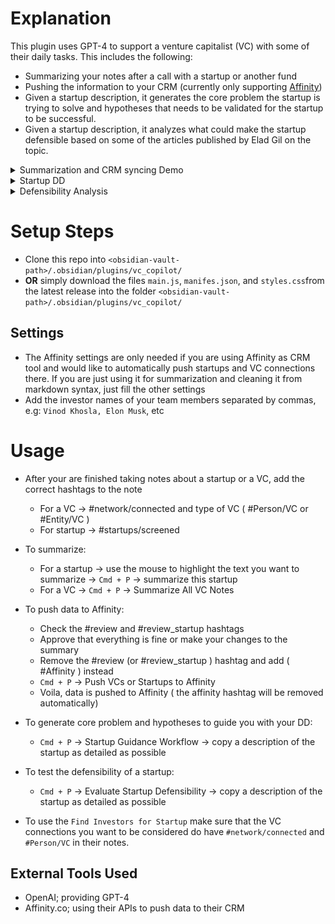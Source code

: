 # Explanation

This plugin uses GPT-4 to support a venture capitalist (VC) with some of their daily tasks. This includes the following:

- Summarizing your notes after a call with a startup or another fund
- Pushing the information to your CRM (currently only supporting [Affinity](https://www.affinity.co/))
- Given a startup description, it generates the core problem the startup is trying to solve and hypotheses that needs to be validated for the startup to be successful.
- Given a startup description, it analyzes what could make the startup defensible based on some of the articles published by Elad Gil on the topic.

<details>
<summary> Summarization and CRM syncing Demo </summary>

## Summarization and Affinity Sync

![screen-gif](./gifs/vc_wizard.gif)

</details>

<details>
<summary> Startup DD</summary>

## Startup DD support

![screen-gif](./gifs/dd.gif)

</details>

<details>
<summary> Defensibility Analysis</summary>

## Startup DD support

![screen-gif](./gifs/defensibility.gif)

</details>

# Setup Steps

- Clone this repo into `<obsidian-vault-path>/.obsidian/plugins/vc_copilot/`
- **OR** simply download the files `main.js`, `manifes.json`, and `styles.css`from the latest release into the folder `<obsidian-vault-path>/.obsidian/plugins/vc_copilot/`

## Settings

- The Affinity settings are only needed if you are using Affinity as CRM tool and would like to automatically push startups and VC connections there. If you are just using it for summarization and cleaning it from markdown syntax, just fill the other settings
- Add the investor names of your team members separated by commas, e.g: `Vinod Khosla, Elon Musk`, etc

# Usage

- After your are finished taking notes about a startup or a VC, add the correct hashtags to the note
  - For a VC -> #network/connected and type of VC ( #Person/VC or #Entity/VC )
  - For startup -> #startups/screened
- To summarize:

  - For a startup -> use the mouse to highlight the text you want to summarize -> `Cmd + P` -> summarize this startup
  - For a VC -> `Cmd + P` -> Summarize All VC Notes

- To push data to Affinity:

  - Check the #review and #review_startup hashtags
  - Approve that everything is fine or make your changes to the summary
  - Remove the #review (or #review_startup ) hashtag and add ( #Affinity ) instead
  - `Cmd + P` -> Push VCs or Startups to Affinity
  - Voila, data is pushed to Affinity ( the affinity hashtag will be removed automatically)

- To generate core problem and hypotheses to guide you with your DD:

  - `Cmd + P` -> Startup Guidance Workflow -> copy a description of the startup as detailed as possible

- To test the defensibility of a startup:

  - `Cmd + P` -> Evaluate Startup Defensibility -> copy a description of the startup as detailed as possible

- To use the `Find Investors for Startup` make sure that the VC connections you want to be considered do have `#network/connected` and `#Person/VC` in their notes.

## External Tools Used

- OpenAI; providing GPT-4
- Affinity.co; using their APIs to push data to their CRM
